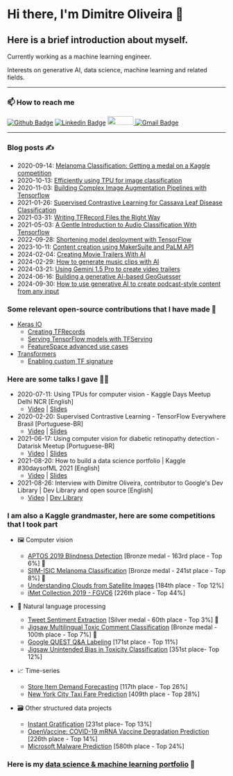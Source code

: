 # Hi there, I'm Dimitre Oliveira 👋

## Here is a brief introduction about myself.

Currently working as a machine learning engineer.

Interests on generative AI, data science, machine learning and related fields.

---

### 📫 How to reach me 
[![Github Badge](https://img.shields.io/badge/-Github-000?style=flat-square&logo=Github&logoColor=white)](https://github.com/dimitreOliveira)
[![Linkedin Badge](https://img.shields.io/badge/-LinkedIn-blue?style=flat-square&logo=Linkedin&logoColor=white)](https://www.linkedin.com/in/dimitre-oliveira-7a1a0113a/)
<a href="https://www.kaggle.com/dimitreoliveira">
  <img src="https://www.dataapplab.com/wp-content/uploads/2017/06/kaggle-logo-gray-300.png" width="60px" height="20px">
</a>
[![Gmail Badge](https://img.shields.io/badge/-Gmail-c14438?style=flat-square&logo=Gmail&logoColor=white)](mailto:dimitreandrew@gmail.com)

---

### Blog posts ✍️
- 2020-09-14: [Melanoma Classification: Getting a medal on a Kaggle competition](https://medium.com/analytics-vidhya/melanoma-classification-getting-a-medal-on-a-kaggle-competition-4e4ebf1a16b9)
- 2020-10-13: [Efficiently using TPU for image classification](https://medium.com/swlh/efficiently-using-tpu-for-image-classification-ed20d2970893)
- 2020-11-03: [Building Complex Image Augmentation Pipelines with Tensorflow](https://pub.towardsai.net/building-complex-image-augmentation-pipelines-with-tensorflow-bed1914278d2)
- 2021-01-26: [Supervised Contrastive Learning for Cassava Leaf Disease Classification](https://pub.towardsai.net/supervised-contrastive-learning-for-cassava-leaf-disease-classification-9dd47779a966)
- 2021-03-31: [Writing TFRecord Files the Right Way](https://pub.towardsai.net/writing-tfrecord-files-the-right-way-7c3cee3d7b12)
- 2021-05-03: [A Gentle Introduction to Audio Classification With Tensorflow](https://pub.towardsai.net/a-gentle-introduction-to-audio-classification-with-tensorflow-c469cb0be6f5)
- 2022-09-28: [Shortening model deployment with TensorFlow](https://towardsdatascience.com/shortening-model-deployment-with-tensorflow-d5a11044d0d)
- 2023-10-11: [Content creation using MakerSuite and PaLM API](https://medium.com/google-developer-experts/content-creation-using-makersuite-and-palm-api-3dfc3a924510)
- 2024-02-04: [Creating Movie Trailers With AI](https://pub.towardsai.net/creating-movie-trailers-with-ai-bb5c3d89f4e3)
- 2024-02-29: [How to generate music clips with AI](https://medium.com/google-developer-experts/how-to-generate-music-clips-with-ai-38571f6d7812)
- 2024-03-21: [Using Gemini 1.5 Pro to create video trailers](https://medium.com/google-developer-experts/using-gemini-1-5-pro-to-create-video-trailers-1fff6fc768c8)
- 2024-06-16: [Building a generative AI-based GeoGuesser](https://medium.com/google-developer-experts/building-a-generative-ai-based-geoguesser-95c0510d153b)
- 2024-09-30: [How to use generative AI to create podcast-style content from any input](https://medium.com/google-developer-experts/how-to-use-generative-ai-to-create-podcast-style-content-from-any-input-d07cbb3b1bc6)


### Some relevant open-source contributions that I have made 🤝
- [Keras IO](https://keras.io/)
  - [Creating TFRecords](https://keras.io/examples/keras_recipes/creating_tfrecords/)
  - [Serving TensorFlow models with TFServing](https://keras.io/examples/keras_recipes/tf_serving/)
  - [FeatureSpace advanced use cases](https://keras.io/examples/structured_data/feature_space_advanced/)
- [Transformers](https://github.com/huggingface/transformers)
  - [Enabling custom TF signature](https://github.com/huggingface/transformers/pull/19249)


### Here are some talks I gave :teacher:
- 2020-07-11: Using TPUs for computer vision - Kaggle Days Meetup Delhi NCR [English]
  - [Video](https://youtu.be/wYeYhlB4KX8) | [Slides](https://docs.google.com/presentation/d/1CeAGc5_0HP6aj1LaZh97i1pRbQ67Ci5JFJxUqhDMwRk/edit?usp=sharing)
- 2020-02-20: Supervised Contrastive Learning - TensorFlow Everywhere Brasil [Portuguese-BR]
  - [Video](https://youtu.be/flo3uno3jgc) | [Slides](https://docs.google.com/presentation/d/1riVGVqPp_g2ZTkib0MRxjKzdCiQ9SR1y1yUk6UanVMo/edit?usp=sharing)
- 2021-06-17: Using computer vision for diabetic retinopathy detection - Datarisk Meetup [Portuguese-BR]
  - [Video](https://youtu.be/ma3kSfWmy3k) | [Slides](https://docs.google.com/presentation/d/1-6r2Iib8wfpTyBhHhw8N4GKRaV3frkwH_RNG0OGcFTI/edit?usp=sharing)
- 2021-08-20: How to build a data science portfolio | Kaggle #30daysofML 2021 [English]
  - [Video](https://youtu.be/bsSlQ5mhdLU) | [Slides](https://docs.google.com/presentation/d/1AMNQqx3f4fiNzN_-qa7ft8TqRjCoN73-hWOAyKh3uvQ/edit?usp=sharing)
- 2021-08-26: Interview with Dimitre Oliveira, contributor to Google's Dev Library | Dev Library and open source [English]
  - [Video](https://youtu.be/5rNbv4Yg5rA) | [Dev Library](https://devlibrary.withgoogle.com/authors/dimitreoliveira)

### I am also a Kaggle grandmaster, here are some competitions that I took part
- :framed_picture: Computer vision
  - [APTOS 2019 Blindness Detection](https://github.com/dimitreOliveira/APTOS2019BlindnessDetection) [Bronze medal - 163rd place - Top 6%] :3rd_place_medal:
  - [SIIM-ISIC Melanoma Classification](https://github.com/dimitreOliveira/melanoma-classification) [Bronze medal - 241st place - Top 8%] :3rd_place_medal:
  - [Understanding Clouds from Satellite Images](https://github.com/dimitreOliveira/UnderstandingCloudsFromSatelliteImages) [184th place - Top 12%]
  - [iMet Collection 2019 - FGVC6](https://github.com/dimitreOliveira/iMet-Collection-2019-FGVC6) [226th place - Top 44%]

- :page_facing_up: Natural language processing
  - [Tweet Sentiment Extraction](https://github.com/dimitreOliveira/Tweet-Sentiment-Extraction) [Silver medal - 60th place - Top 3%] :2nd_place_medal:
  - [Jigsaw Multilingual Toxic Comment Classification](https://github.com/dimitreOliveira/Jigsaw-Multilingual-Toxic-Comment-Classification) [Bronze medal - 100th place - Top 7%] :3rd_place_medal:
  - [Google QUEST Q&A Labeling](https://github.com/dimitreOliveira/Google-QUEST-QA-Labeling) [171st place - Top 11%]
  - [Jigsaw Unintended Bias in Toxicity Classification](https://github.com/dimitreOliveira/Jigsaw-UnintendedBiasInToxicityClassification) [351st place- Top 12%]

- :chart_with_upwards_trend: Time-series
  - [Store Item Demand Forecasting](https://github.com/dimitreOliveira/StoreItemDemand) [117th place - Top 26%]
  - [New York City Taxi Fare Prediction](https://github.com/dimitreOliveira/NewYorkCityTaxiFare) [409th place - Top 28%]
  
- :card_file_box: Other structured data projects
  - [Instant Gratification](https://github.com/dimitreOliveira/InstantGratification) [231st place- Top 13%]
  - [OpenVaccine: COVID-19 mRNA Vaccine Degradation Prediction](https://github.com/dimitreOliveira/COVID-19-Vaccine-Degradation-Prediction) [226th place - Top 14%]
  - [Microsoft Malware Prediction](https://github.com/dimitreOliveira/MicrosoftMalwarePrediction) [580th place - Top 24%]

### Here is my [data science & machine learning portfolio](https://github.com/dimitreOliveira/MachineLearning) :robot:
